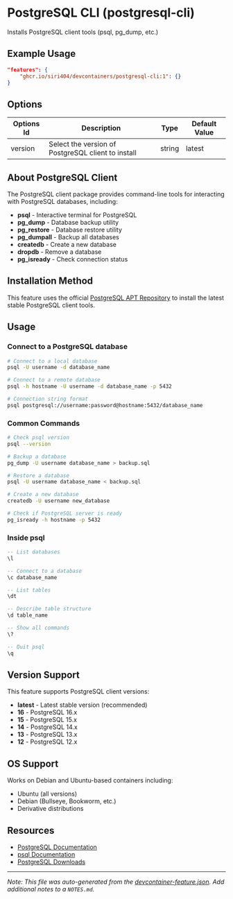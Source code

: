 
# PostgreSQL CLI (postgresql-cli)

Installs PostgreSQL client tools (psql, pg_dump, etc.)

## Example Usage

```json
"features": {
    "ghcr.io/siri404/devcontainers/postgresql-cli:1": {}
}
```

## Options

| Options Id | Description | Type | Default Value |
|-----|-----|-----|-----|
| version | Select the version of PostgreSQL client to install | string | latest |

## About PostgreSQL Client

The PostgreSQL client package provides command-line tools for interacting with PostgreSQL databases, including:

- **psql** - Interactive terminal for PostgreSQL
- **pg_dump** - Database backup utility
- **pg_restore** - Database restore utility
- **pg_dumpall** - Backup all databases
- **createdb** - Create a new database
- **dropdb** - Remove a database
- **pg_isready** - Check connection status

## Installation Method

This feature uses the official [PostgreSQL APT Repository](https://www.postgresql.org/download/linux/ubuntu/) to install the latest stable PostgreSQL client tools.

## Usage

### Connect to a PostgreSQL database

```bash
# Connect to a local database
psql -U username -d database_name

# Connect to a remote database
psql -h hostname -U username -d database_name -p 5432

# Connection string format
psql postgresql://username:password@hostname:5432/database_name
```

### Common Commands

```bash
# Check psql version
psql --version

# Backup a database
pg_dump -U username database_name > backup.sql

# Restore a database
psql -U username database_name < backup.sql

# Create a new database
createdb -U username new_database

# Check if PostgreSQL server is ready
pg_isready -h hostname -p 5432
```

### Inside psql

```sql
-- List databases
\l

-- Connect to a database
\c database_name

-- List tables
\dt

-- Describe table structure
\d table_name

-- Show all commands
\?

-- Quit psql
\q
```

## Version Support

This feature supports PostgreSQL client versions:
- **latest** - Latest stable version (recommended)
- **16** - PostgreSQL 16.x
- **15** - PostgreSQL 15.x
- **14** - PostgreSQL 14.x
- **13** - PostgreSQL 13.x
- **12** - PostgreSQL 12.x

## OS Support

Works on Debian and Ubuntu-based containers including:
- Ubuntu (all versions)
- Debian (Bullseye, Bookworm, etc.)
- Derivative distributions

## Resources

- [PostgreSQL Documentation](https://www.postgresql.org/docs/)
- [psql Documentation](https://www.postgresql.org/docs/current/app-psql.html)
- [PostgreSQL Downloads](https://www.postgresql.org/download/)



---

_Note: This file was auto-generated from the [devcontainer-feature.json](https://github.com/siri404/devcontainers/blob/main/src/postgresql-cli/devcontainer-feature.json).  Add additional notes to a `NOTES.md`._
